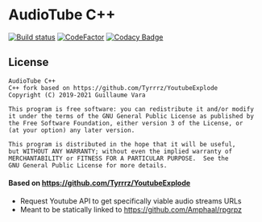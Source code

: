 # AudioTube C++

[![Build status](https://ci.appveyor.com/api/projects/status/1lqryici2cs46rjg?svg=true)](https://ci.appveyor.com/project/Amphaal/audiotube)
[![CodeFactor](https://www.codefactor.io/repository/github/amphaal/audiotube/badge/master)](https://www.codefactor.io/repository/github/amphaal/audiotube/overview/master)
[![Codacy Badge](https://api.codacy.com/project/badge/Grade/b3bccdbef7f745e9ba8fcf49f6257f7c)](https://www.codacy.com/manual/Amphaal/AudioTube?utm_source=github.com&utm_medium=referral&utm_content=Amphaal/AudioTube&utm_campaign=Badge_Grade)

## License
    AudioTube C++
    C++ fork based on https://github.com/Tyrrrz/YoutubeExplode
    Copyright (C) 2019-2021 Guillaume Vara

    This program is free software: you can redistribute it and/or modify
    it under the terms of the GNU General Public License as published by
    the Free Software Foundation, either version 3 of the License, or
    (at your option) any later version.

    This program is distributed in the hope that it will be useful,
    but WITHOUT ANY WARRANTY; without even the implied warranty of
    MERCHANTABILITY or FITNESS FOR A PARTICULAR PURPOSE.  See the
    GNU General Public License for more details.

#### Based on <https://github.com/Tyrrrz/YoutubeExplode>

-   Request Youtube API to get specifically viable audio streams URLs
-   Meant to be statically linked to <https://github.com/Amphaal/rpgrpz>
